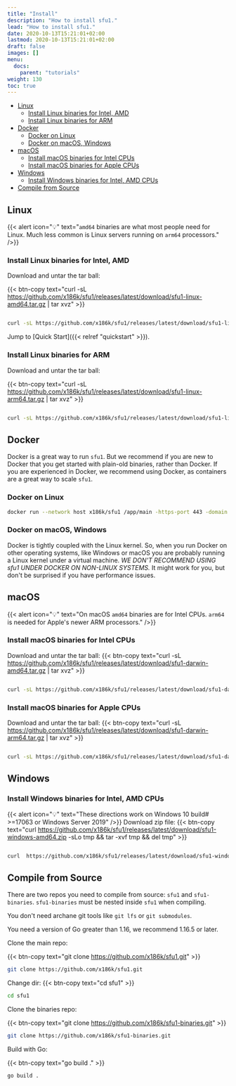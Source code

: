```yaml
---
title: "Install"
description: "How to install sfu1."
lead: "How to install sfu1."
date: 2020-10-13T15:21:01+02:00
lastmod: 2020-10-13T15:21:01+02:00
draft: false
images: []
menu:
  docs:
    parent: "tutorials"
weight: 130
toc: true
---
```



- [Linux](#linux)
  - [Install Linux binaries for Intel, AMD](#install-linux-binaries-for-intel-amd)
  - [Install Linux binaries for ARM](#install-linux-binaries-for-arm)
- [Docker](#docker)
  - [Docker on Linux](#docker-on-linux)
  - [Docker on macOS, Windows](#docker-on-macos-windows)
- [macOS](#macos)
  - [Install macOS binaries for Intel CPUs](#install-macos-binaries-for-intel-cpus)
  - [Install macOS binaries for Apple CPUs](#install-macos-binaries-for-apple-cpus)
- [Windows](#windows)
  - [Install Windows binaries for Intel, AMD CPUs](#install-windows-binaries-for-intel-amd-cpus)
- [Compile from Source](#compile-from-source)


## Linux
{{< alert icon="💡" text="<code>amd64</code> binaries are what most people need for Linux. Much less common is Linux servers running on <code>arm64</code> processors." />}}
### Install Linux binaries for Intel, AMD   
Download and untar the tar ball:

{{< btn-copy text="curl -sL https://github.com/x186k/sfu1/releases/latest/download/sfu1-linux-amd64.tar.gz | tar xvz" >}}

```bash

curl -sL https://github.com/x186k/sfu1/releases/latest/download/sfu1-linux-amd64.tar.gz | tar xvz
```
Jump to [Quick Start]({{< relref "quickstart" >}}).
### Install Linux binaries for ARM 
Download and untar the tar ball:

{{< btn-copy text="curl -sL https://github.com/x186k/sfu1/releases/latest/download/sfu1-linux-arm64.tar.gz | tar xvz" >}}

```bash

curl -sL https://github.com/x186k/sfu1/releases/latest/download/sfu1-linux-arm64.tar.gz | tar xvz
```
## Docker
Docker is a great way to run <code>sfu1</code>. But we recommend if you are new to Docker that you get started with plain-old binaries, rather than Docker. If you are experienced in Docker, we recommend using Docker, as containers are a great way to scale <code>sfu1</code>.  
### Docker on Linux
```bash
docker run --network host x186k/sfu1 /app/main -https-port 443 -domain foo2.ddns5.com
```
### Docker on macOS, Windows
Docker is tightly coupled with the Linux kernel. So, when you run Docker on other operating systems, like Windows or macOS you are probably running a Linux kernel under a virtual machine. *WE DON'T RECOMMEND USING sfu1 UNDER DOCKER ON NON-LINUX SYSTEMS.* It might work for you, but don't be surprised if you have performance issues.
## macOS
{{< alert icon="💡" text="On macOS <code>amd64</code> binaries are for Intel CPUs. <code>arm64</code> is needed for Apple's newer ARM processors." />}} 
### Install macOS binaries for Intel CPUs 
Download and untar the tar ball:
{{< btn-copy text="curl -sL https://github.com/x186k/sfu1/releases/latest/download/sfu1-darwin-amd64.tar.gz | tar xvz" >}}
```bash

curl -sL https://github.com/x186k/sfu1/releases/latest/download/sfu1-darwin-amd64.tar.gz | tar xvz
```
### Install macOS binaries for Apple CPUs 
Download and untar the tar ball:
{{< btn-copy text="curl -sL https://github.com/x186k/sfu1/releases/latest/download/sfu1-darwin-arm64.tar.gz | tar xvz" >}}
```bash

curl -sL https://github.com/x186k/sfu1/releases/latest/download/sfu1-darwin-arm64.tar.gz | tar xvz
``` 
## Windows
### Install Windows binaries for Intel, AMD CPUs 
{{< alert icon="💡" text="These directions work on Windows 10 build# >=17063 or Windows Server 2019" />}} 
Download zip file:
{{< btn-copy text="curl  https://github.com/x186k/sfu1/releases/latest/download/sfu1-windows-amd64.zip -sLo tmp && tar -xvf tmp && del tmp" >}}
```bash

curl  https://github.com/x186k/sfu1/releases/latest/download/sfu1-windows-amd64.zip -sLo tmp && tar -xvf tmp && del tmp
``` 

## Compile from Source
There are two repos you need to compile from source: `sfu1` and `sfu1-binaries`.
`sfu1-binaries` must be nested inside `sfu1` when compiling.

You don't need archane git tools like `git lfs` or `git submodules`.

You need a version of Go greater than 1.16, we recommend 1.16.5 or later.

Clone the main repo:

{{< btn-copy text="git clone https://github.com/x186k/sfu1.git" >}}

```bash
git clone https://github.com/x186k/sfu1.git
```
Change dir:
{{< btn-copy text="cd sfu1" >}}

```bash
cd sfu1
```

Clone the binaries repo:

{{< btn-copy text="git clone https://github.com/x186k/sfu1-binaries.git" >}}

```bash
git clone https://github.com/x186k/sfu1-binaries.git
```

Build with Go:

{{< btn-copy text="go build ." >}}

```bash
go build .
```



